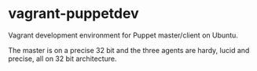 vagrant-puppetdev
===================

Vagrant development environment for Puppet master/client on Ubuntu. 

The master is on a precise 32 bit and the three agents are hardy, 
lucid and precise, all on 32 bit architecture.



